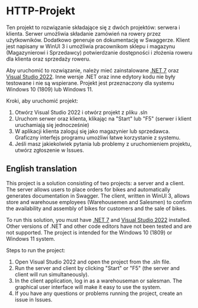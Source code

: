 # HTTP-Projekt
Ten projekt to rozwiązanie składające się z dwóch projektów: serwera i klienta. Serwer umożliwia składanie zamówień na rowery przez użytkowników. Dodatkowo generuje on dokumentację w Swaggerze. Klient jest napisany w WinUI 3 i umożliwia pracownikom sklepu i magazynu (Magazynierowi i Sprzedawcy) potwierdzanie dostępności i złożenia roweru dla klienta oraz sprzedaży roweru.

Aby uruchomić to rozwiązanie, należy mieć zainstalowane [.NET 7](https://dotnet.microsoft.com/en-us/download/dotnet/7.0) oraz [Visual Studio 2022](https://visualstudio.microsoft.com/). Inne wersje .NET oraz inne edytory kodu nie były testowane i nie są wspierane. Projekt jest przeznaczony dla systemu Windows 10 (1809) lub Windows 11.

Kroki, aby uruchomić projekt:

1. Otwórz Visual Studio 2022 i otwórz projekt z pliku .sln
2. Uruchom serwer oraz klienta, klikając na "Start" lub "F5" (serwer i klient uruchamiają się jednocześnie)
3. W aplikacji klienta zaloguj się jako magazynier lub sprzedawca. Graficzny interfejs programu umożliwi łatwe korzystanie z systemu. 
4. Jeśli masz jakiekolwiek pytania lub problemy z uruchomieniem projektu, utwórz zgłoszenie w Issues.

## English translation
This project is a solution consisting of two projects: a server and a client. The server allows users to place orders for bikes and automatically generates documentation in Swagger. The client, written in WinUI 3, allows store and warehouse employees (Warehousemen and Salesmen) to confirm the availability and assembly of bikes for customers and the sale of bikes.

To run this solution, you must have [.NET 7](https://dotnet.microsoft.com/en-us/download/dotnet/7.0) and [Visual Studio 2022](https://visualstudio.microsoft.com/) installed. Other versions of .NET and other code editors have not been tested and are not supported. The project is intended for the Windows 10 (1809) or Windows 11 system.

Steps to run the project:

1. Open Visual Studio 2022 and open the project from the .sln file.
2. Run the server and client by clicking "Start" or "F5" (the server and client will run simultaneously).
3. In the client application, log in as a warehouseman or salesman. The graphical user interface will make it easy to use the system.
4. If you have any questions or problems running the project, create an issue in Issues.
